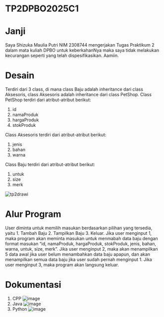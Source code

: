 # TP2DPBO2025C1

# Janji
Saya Shizuka Maulia Putri NIM 2308744 mengerjakan Tugas Praktikum 2 dalam mata kuliah DPBO untuk keberkahanNya maka saya tidak melakukan kecurangan seperti yang telah dispesifikasikan. Aamiin.

# Desain
Terdiri dari 3 class, di mana class Baju adalah inheritance dari class Aksesoris, class Aksesoris adalah inheritance dari class PetShop.
Class PetShop terdiri dari atribut-atribut berikut:
1. id
2. namaProduk
3. hargaProduk
4. stokProduk

Class Aksesoris terdiri dari atribut-atribut berikut:
1. jenis
2. bahan
3. warna

Class Baju terdiri dari atribut-atribut berikut:
1. untuk
2. size
3. merk

![tp2drawi](https://github.com/user-attachments/assets/f7f2055a-08a1-4e18-954d-8876e819fbb3)

# Alur Program
User diminta untuk memilih masukan berdasarkan pilihan yang tersedia, yaitu 1. Tambah Baju 2. Tampilkan Baju 3. Keluar. Jika user menginput 1, maka program akan meminta masukan untuk menmabah data baju dengan format masukan “id, namaProduk, hargaProduk, stokProduk, jenis, bahan, warna, untuk, size, merk”. Jika user menginput 2, maka akan menampilkan 5 data awal jika user belum menambahkan data baju apapun, dan akan menampilkan semua data baju jika user sudah pernah menginput 1. Jika user menginput 3, maka program akan langsung keluar.

# Dokumentasi
1. CPP
   ![image](https://github.com/user-attachments/assets/a2895dbc-f83f-46bd-a583-1ccc5f9980fc)
2. Java
   ![image](https://github.com/user-attachments/assets/b628769e-893a-43c5-b7bf-7869abfb7e2d)
3. Python
   ![image](https://github.com/user-attachments/assets/6f5b25e2-33fa-4676-9851-2ef7dac1517b)

